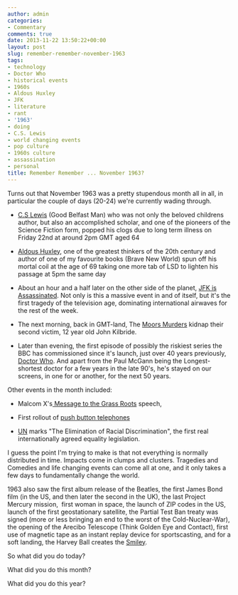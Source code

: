 ```yaml
---
author: admin
categories:
- Commentary
comments: true
date: 2013-11-22 13:50:22+00:00
layout: post
slug: remember-remember-november-1963
tags:
- technology
- Doctor Who
- historical events
- 1960s
- Aldous Huxley
- JFK
- literature
- rant
- '1963'
- doing
- C.S. Lewis
- world changing events
- pop culture
- 1960s culture
- assassination
- personal
title: Remember Remember ... November 1963?
---
```



Turns out that November 1963 was a pretty stupendous month all in all, in particular the couple of days (20-24) we're currently wading through.


  * [C.S Lewis](http://en.wikipedia.org/wiki/C._S._Lewis) (Good Belfast Man) who was not only the beloved childrens author, but also an accomplished scholar, and one of the pioneers of the Science Fiction form, popped his clogs due to long term illness on Friday 22nd at around 2pm GMT aged 64


  * [Aldous Huxley](http://en.wikipedia.org/wiki/Aldous_Huxley#Death), one of the greatest thinkers of the 20th century and author of one of my favourite books (Brave New World) spun off his mortal coil at the age of 69 taking one more tab of LSD to lighten his passage at 5pm the same day


  * About an hour and a half later on the other side of the planet, [JFK is Assassinated](http://en.wikipedia.org/wiki/Assassination_of_John_F._Kennedy). Not only is this a massive event in and of itself, but it's the first tragedy of the television age, dominating international airwaves for the rest of the week.


  * The next morning, back in GMT-land, The [Moors Murders](http://en.wikipedia.org/wiki/Moors_murders) kidnap their second victim, 12 year old John Kilbride.


  * Later than evening, the first episode of possibly the riskiest series the BBC has commissioned since it's launch, just over 40 years previously, [Doctor Who](http://en.wikipedia.org/wiki/Doctor_Who). And apart from the Paul McGann being the Longest-shortest doctor for a few years in the late 90's, he's stayed on our screens, in one for or another, for the next 50 years.

Other events in the month included:


  * Malcom X's[ Message to the Grass Roots](http://en.wikipedia.org/wiki/Message_to_the_Grass_Roots) speech,


  * First rollout of [push button telephones](http://en.wikipedia.org/wiki/Push-button_telephone)


  * [UN](http://en.wikipedia.org/wiki/Declaration_on_the_Elimination_of_All_Forms_of_Racial_Discrimination) marks "The Elimination of Racial Discrimination", the first real internationally agreed equality legislation.

I guess the point I'm trying to make is that not everything is normally distributed in time. Impacts come in clumps and clusters. Tragedies and Comedies and life changing events can come all at one, and it only takes a few days to fundamentally change the world.

1963 also saw the first album release of the Beatles, the first James Bond film (in the US, and then later the second in the UK), the last Project Mercury mission,  first woman in space, the launch of ZIP codes in the US, launch of the first geostationary satellite, the Partial Test Ban treaty was signed (more or less bringing an end to the worst of the Cold-Nuclear-War), the opening of the Arecibo Telescope (Think Golden Eye and Contact), first use of magnetic tape as an instant replay device for sportscasting, and for a soft landing, the Harvey Ball creates the [Smiley](http://en.wikipedia.org/wiki/Harvey_Ball#State_Mutual_and_the_birth_of_the_Smiley).

So what did you do today?

What did you do this month?

What did you do this year?
